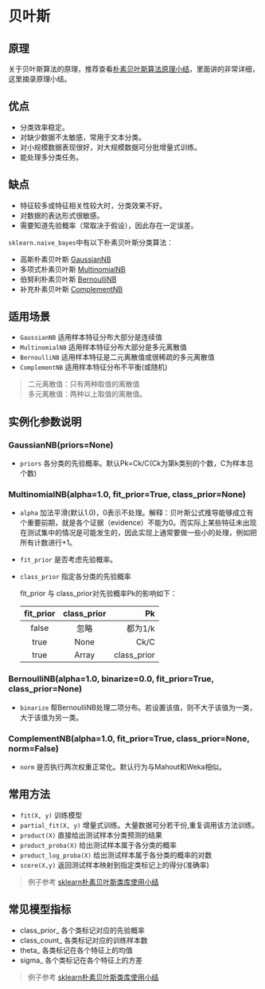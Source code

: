 # 贝叶斯

## 原理

关于贝叶斯算法的原理，推荐查看[朴素贝叶斯算法原理小结](http://www.cnblogs.com/pinard/p/6069267.html)，里面讲的非常详细，这里摘录原理小结。

## 优点
- 分类效率稳定。
- 对缺少数据不太敏感，常用于文本分类。
- 对小规模数据表现很好，对大规模数据可分批增量式训练。
- 能处理多分类任务。

## 缺点
- 特征较多或特征相关性较大时，分类效果不好。
- 对数据的表达形式很敏感。
- 需要知道先验概率（常取决于假设），因此存在一定误差。

`sklearn.naive_bayes`中有以下朴素贝叶斯分类算法：
- 高斯朴素贝叶斯 [GaussianNB](http://scikit-learn.org/dev/modules/generated/sklearn.naive_bayes.GaussianNB.html)
- 多项式朴素贝叶斯 [MultinomialNB](http://scikit-learn.org/dev/modules/generated/sklearn.naive_bayes.MultinomialNB.html)
- 伯努利朴素贝叶斯 [BernoulliNB](http://scikit-learn.org/dev/modules/generated/sklearn.naive_bayes.BernoulliNB.html)
- 补充朴素贝叶斯 [ComplementNB](http://scikit-learn.org/dev/modules/generated/sklearn.naive_bayes.ComplementNB.html)

## 适用场景
- `GaussianNB` 适用样本特征分布大部分是连续值
- `MultinomialNB` 适用样本特征分布大部分是多元离散值
- `BernoulliNB` 适用样本特征是二元离散值或很稀疏的多元离散值
- `ComplementNB` 适用样本特征分布不平衡(或随机)
> 二元离散值：只有两种取值的离散值<br>
> 多元离散值：两种以上取值的离散值。

## 实例化参数说明

### GaussianNB(priors=None)
- `priors` 各分类的先验概率。默认Pk=Ck/C(Ck为第k类别的个数，C为样本总个数)

### MultinomialNB(alpha=1.0, fit_prior=True, class_prior=None)
- `alpha` 加法平滑(默认1.0)，0表示不处理。解释：贝叶斯公式推导能够成立有个重要前期，就是各个证据（evidence）不能为0。而实际上某些特征未出现在测试集中的情况是可能发生的，因此实现上通常要做一些小的处理，例如把所有计数进行+1。
- `fit_prior` 是否考虑先验概率。
- `class_prior` 指定各分类的先验概率

  fit_prior 与 class_prior对先验概率Pk的影响如下：
  
  | fit_prior | class_prior| Pk |
  |:---------:|:----------:|-----------:|
  |false|忽略|都为1/k|
  |true|None|Ck/C|
  |true|Array|class_prior|

### BernoulliNB(alpha=1.0, binarize=0.0, fit_prior=True, class_prior=None)
- `binarize` 帮BernoulliNB处理二项分布。若设置该值，则不大于该值为一类，大于该值为另一类。

### ComplementNB(alpha=1.0, fit_prior=True, class_prior=None, norm=False)
- `norm` 是否执行两次权重正常化。默认行为与Mahout和Weka相似。

## 常用方法
- `fit(X, y)` 训练模型
- `partial_fit(X, y)` 增量式训练。大量数据可分若干份,重复调用该方法训练。
- `product(X)` 直接给出测试样本分类预测的结果
- `product_proba(X)` 给出测试样本属于各分类的概率
- `product_log_proba(X)` 给出测试样本属于各分类的概率的对数
- `score(X,y)` 返回测试样本映射到指定类标记上的得分(准确率)

> 例子参考 [sklearn朴素贝叶斯类库使用小结](http://blog.csdn.net/kancy110/article/details/72763276)

## 常见模型指标
- class_prior_ 各个类标记对应的先验概率
- class_count_ 各类标记对应的训练样本数
- theta_ 各类标记在各个特征上的均值
- sigma_ 各个类标记在各个特征上的方差

> 例子参考 [sklearn朴素贝叶斯类库使用小结](http://blog.csdn.net/kancy110/article/details/72763276)


